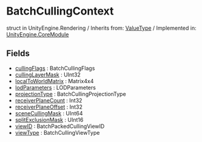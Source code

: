 # BatchCullingContext
struct in UnityEngine.Rendering
 / Inherits from: <a href="https://docs.unity3d.com/6000.0/Documentation/ScriptReference/ValueType.html">ValueType</a> / Implemented in: <a href="https://docs.unity3d.com/6000.0/Documentation/ScriptReference/UnityEngine.CoreModule.html">UnityEngine.CoreModule</a>
## Fields
- <a href="https://docs.unity3d.com/6000.0/Documentation/ScriptReference/BatchCullingContext-cullingFlags.html">cullingFlags</a> : BatchCullingFlags
- <a href="https://docs.unity3d.com/6000.0/Documentation/ScriptReference/BatchCullingContext-cullingLayerMask.html">cullingLayerMask</a> : UInt32
- <a href="https://docs.unity3d.com/6000.0/Documentation/ScriptReference/BatchCullingContext-localToWorldMatrix.html">localToWorldMatrix</a> : Matrix4x4
- <a href="https://docs.unity3d.com/6000.0/Documentation/ScriptReference/BatchCullingContext-lodParameters.html">lodParameters</a> : LODParameters
- <a href="https://docs.unity3d.com/6000.0/Documentation/ScriptReference/BatchCullingContext-projectionType.html">projectionType</a> : BatchCullingProjectionType
- <a href="https://docs.unity3d.com/6000.0/Documentation/ScriptReference/BatchCullingContext-receiverPlaneCount.html">receiverPlaneCount</a> : Int32
- <a href="https://docs.unity3d.com/6000.0/Documentation/ScriptReference/BatchCullingContext-receiverPlaneOffset.html">receiverPlaneOffset</a> : Int32
- <a href="https://docs.unity3d.com/6000.0/Documentation/ScriptReference/BatchCullingContext-sceneCullingMask.html">sceneCullingMask</a> : UInt64
- <a href="https://docs.unity3d.com/6000.0/Documentation/ScriptReference/BatchCullingContext-splitExclusionMask.html">splitExclusionMask</a> : UInt16
- <a href="https://docs.unity3d.com/6000.0/Documentation/ScriptReference/BatchCullingContext-viewID.html">viewID</a> : BatchPackedCullingViewID
- <a href="https://docs.unity3d.com/6000.0/Documentation/ScriptReference/BatchCullingContext-viewType.html">viewType</a> : BatchCullingViewType
